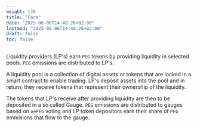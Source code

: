 ```yaml
---
weight: 130
title: "Farm"
date: "2025-06-06T14:48:26+02:00"
lastmod: "2025-06-06T14:48:26+02:00"
draft: false
toc: false
---
```


Liquidity providers (LP's) earn `PEG` tokens by providing liquidity in selected pools. `PEG` emissions are distributed to LP's.

A liquidity pool is a collection of digital assets or tokens that are locked in a smart contract to enable trading. LP's deposit assets into the pool and in return, they receive tokens that represent their ownership of the liquidity.

The tokens that LP's receive after providing liquidity are then to be deposited in a so called Gauge. `PEG` emissions are distributed to gauges based on `vePEG` voting and LP token depositors earn their share of  `PEG` emmisions that flow to the gauge.
